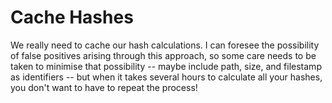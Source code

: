 # Cache Hashes

We really need to cache our hash calculations. I can foresee the possibility of false positives arising through this approach, so some care needs to be taken to minimise that possibility -- maybe include path, size, and filestamp as identifiers -- but when it takes several hours to calculate all your hashes, you don't want to have to repeat the process!
